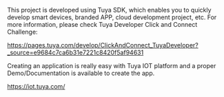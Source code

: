 This project is developed using Tuya SDK, which enables you to quickly develop smart devices, branded APP, cloud development project, etc.
For more information, please check Tuya Developer Click and Connect Challenge:

https://pages.tuya.com/develop/ClickAndConnect_TuyaDeveloper?_source=e9684c7ca6b31e7221c8420f5af94631

Creating an application is really easy with Tuya IOT platform and a proper Demo/Documentation is available to create the app.

https://iot.tuya.com/
